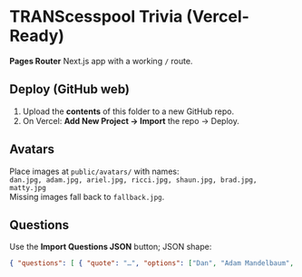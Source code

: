 # TRANScesspool Trivia (Vercel-Ready)

**Pages Router** Next.js app with a working `/` route.

## Deploy (GitHub web)
1. Upload the **contents** of this folder to a new GitHub repo.
2. On Vercel: **Add New Project → Import** the repo → Deploy.

## Avatars
Place images at `public/avatars/` with names:  
`dan.jpg, adam.jpg, ariel.jpg, ricci.jpg, shaun.jpg, brad.jpg, matty.jpg`  
Missing images fall back to `fallback.jpg`.

## Questions
Use the **Import Questions JSON** button; JSON shape:
```json
{ "questions": [ { "quote": "…", "options": ["Dan", "Adam Mandelbaum", "…"], "answer": "…" } ] }
```
